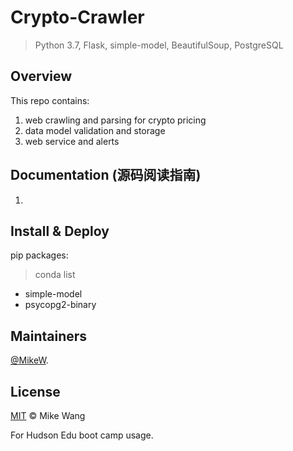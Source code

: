 # Crypto-Crawler
> Python 3.7, Flask, simple-model, BeautifulSoup, PostgreSQL

## Overview

This repo contains:
1. web crawling and parsing for crypto pricing
2. data model validation and storage
3. web service and alerts

## Documentation (源码阅读指南)
1. 

## Install & Deploy
pip packages: 
> conda list

* simple-model
* psycopg2-binary


## Maintainers
[@MikeW](https://github.com/stargrep).


## License
[MIT](LICENSE) © Mike Wang

For Hudson Edu boot camp usage.

